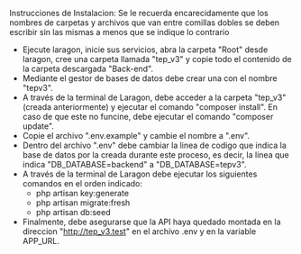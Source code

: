 Instrucciones de Instalacion:
Se le recuerda encarecidamente que los nombres de carpetas y archivos que van entre comillas dobles se deben escribir sin las mismas a menos que se indique lo contrario

- Ejecute laragon, inicie sus servicios, abra la carpeta "Root" desde laragon, cree una carpeta llamada "tep_v3" y copie todo el contenido de la carpeta descargada "Back-end".
- Mediante el gestor de bases de datos debe crear una con el nombre "tepv3".
- A través de la terminal de Laragon, debe acceder a la carpeta "tep_v3" (creada anteriormente) y ejecutar el comando "composer install". En caso de que este no funcine, debe ejecutar el comando "composer update".
- Copie el archivo ".env.example" y cambie el nombre a ".env".
- Dentro del archivo ".env" debe cambiar la linea de codigo que indica la base de datos por la creada durante este proceso, es decir, la línea que indica "DB_DATABASE=backend" a "DB_DATABASE=tepv3".
- A través de la terminal de Laragon debe ejecutar los siguientes comandos en el orden indicado:
    -   php artisan key:generate
    -   php artisan migrate:fresh
    -   php artisan db:seed
- Finalmente, debe asegurarse que la API haya quedado montada en la direccion "http://tep_v3.test" en el archivo .env y en la variable APP_URL.
